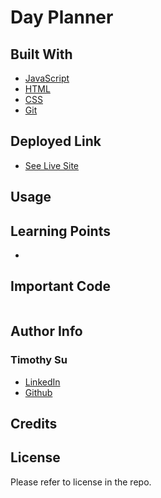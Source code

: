 # Day Planner


## Built With
* [JavaScript](https://developer.mozilla.org/en-US/docs/Web/JavaScript)
* [HTML](https://developer.mozilla.org/en-US/docs/Web/HTML)
* [CSS](https://developer.mozilla.org/en-US/docs/Web/CSS)
* [Git](https://git-scm.com/)
## Deployed Link

* [See Live Site]()

## Usage



## Learning Points 
* 

## Important Code

```js

```




## Author Info

### Timothy Su

* [LinkedIn](https://www.linkedin.com/in/timothysu1/)
* [Github](https://github.com/timothysu1)


## Credits


## License

Please refer to license in the repo. 